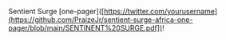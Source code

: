 
Sentient Surge [one-pager]([https://twitter.com/yourusername](https://github.com/PraizeJr/sentient-surge-africa-one-pager/blob/main/SENTINENT%20SURGE.pdf])!
